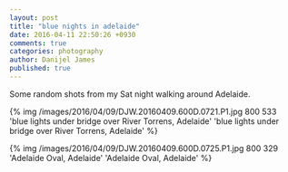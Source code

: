 ```yaml
---
layout: post
title: "blue nights in adelaide"
date: 2016-04-11 22:50:26 +0930
comments: true
categories: photography
author: Danijel James
published: true
---
```

Some random shots from my Sat night walking around Adelaide.

{% img /images/2016/04/09/DJW.20160409.600D.0721.P1.jpg 800 533 'blue lights under bridge over River Torrens, Adelaide' 'blue lights under bridge over River Torrens, Adelaide' %}

{% img /images/2016/04/09/DJW.20160409.600D.0725.P1.jpg 800 329 'Adelaide Oval, Adelaide' 'Adelaide Oval, Adelaide' %}